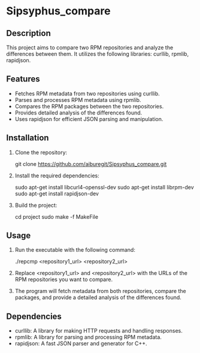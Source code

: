 # Sipsyphus_compare

## Description
This project aims to compare two RPM repositories and analyze the differences between them. It utilizes the following libraries: curllib, rpmlib, rapidjson.

## Features
- Fetches RPM metadata from two repositories using curllib.
- Parses and processes RPM metadata using rpmlib.
- Compares the RPM packages between the two repositories.
- Provides detailed analysis of the differences found.
- Uses rapidjson for efficient JSON parsing and manipulation.

## Installation
1. Clone the repository:
   
   git clone https://github.com/aiburegit/Sipsyphus_compare.git
   
2. Install the required dependencies:
   
   sudo apt-get install libcurl4-openssl-dev
   sudo apt-get install librpm-dev
   sudo apt-get install rapidjson-dev
   
3. Build the project:
   
   cd project
   sudo make -f MakeFile
   

## Usage
1. Run the executable with the following command:
   
   ./repcmp <repository1_url> <repository2_url>
   
2. Replace <repository1_url> and <repository2_url> with the URLs of the RPM repositories you want to compare.
3. The program will fetch metadata from both repositories, compare the packages, and provide a detailed analysis of the differences found.

## Dependencies
- curllib: A library for making HTTP requests and handling responses.
- rpmlib: A library for parsing and processing RPM metadata.
- rapidjson: A fast JSON parser and generator for C++.
